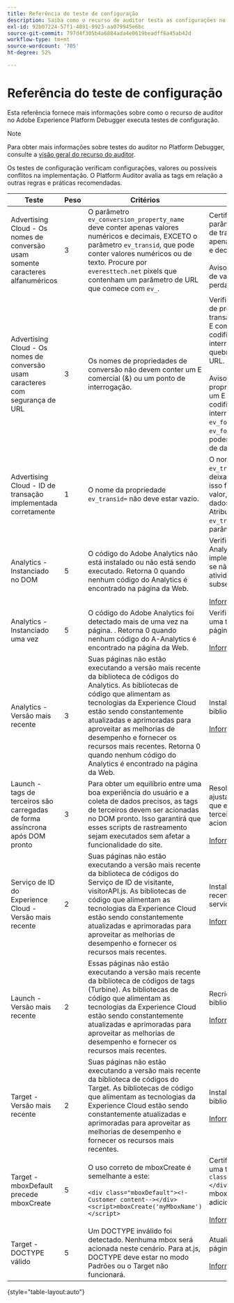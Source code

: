 ```yaml
---
title: Referência do teste de configuração
description: Saiba como o recurso de auditor testa as configurações no Adobe Experience Platform Debugger.
exl-id: 92b07224-57f1-4891-9923-aa079945e6bc
source-git-commit: 797d4f305b4a6884ada4e0619beadff6a45ab42d
workflow-type: tm+mt
source-wordcount: '705'
ht-degree: 52%

---
```


# Referência do teste de configuração

Esta referência fornece mais informações sobre como o recurso de auditor no Adobe Experience Platform Debugger executa testes de configuração.

>[!NOTE]
>
>Para obter mais informações sobre testes do auditor no Platform Debugger, consulte a [visão geral do recurso do auditor](./overview.md).

Os testes de configuração verificam configurações, valores ou possíveis conflitos na implementação. O Platform Auditor avalia as tags em relação a outras regras e práticas recomendadas.

| Teste | Peso | Critérios | Recomendação |
| --- | --- | --- | --- |
| Advertising Cloud - Os nomes de conversão usam somente caracteres alfanuméricos | 3 | O parâmetro `ev_conversion_property_name` deve conter apenas valores numéricos e decimais, EXCETO o parâmetro `ev_transid`, que pode conter valores numéricos ou de texto. Procure por `everesttech.net` pixels que contenham um parâmetro de URL que comece com `ev_`. | Certifique-se de que seus parâmetros de propriedade de transação contenham apenas valores numéricos e decimais.<br><br>Aviso: Qualquer outro tipo de valor pode causar perda de dados. |
| Advertising Cloud - Os nomes de conversão usam caracteres com segurança de URL | 3 | Os nomes de propriedades de conversão não devem conter um E comercial (&amp;) ou um ponto de interrogação. | Verifique se os parâmetros de propriedade de transação não contêm um E comercial (&amp;) não codificado ou um ponto de interrogação. Elas quebram o formato do URL.<br><br>Aviso: Parâmetros de propriedade que contêm um E comercial (&amp;) não codificado ou um ponto de interrogação (por exemplo: `ev_formComplete?=1` ou `ev_formComplete&Submit=1`), podem resultar em perda de dados. |
| Advertising Cloud - ID de transação implementada corretamente | 1 | O nome da propriedade `ev_transid=` não deve estar vazio. | O nome da propriedade `ev_transid=` não deve ser deixado sem um valor. Se isso for deixado sem um valor, pode haver perda de dados de transação. Atribua um valor a `ev_transid=` ou remova o parâmetro do pixel. |
| Analytics - Instanciado no DOM | 5 | O código do Adobe Analytics não está instalado ou não está sendo executado. Retorna 0 quando nenhum código do Analytics é encontrado na página da Web. | Verifique se a tag do Analytics está implementada na página e se não está bloqueada por atividades de script subsequentes.<br><br>[Informações adicionais](https://experienceleague.adobe.com/docs/analytics/implementation/home.html) |
| Analytics - Instanciado uma vez | 5 | O código do Adobe Analytics foi detectado mais de uma vez na página. . Retorna 0 quando nenhum código do A-Analytics é encontrado na página da Web. | Verifique se há apenas uma tag do Analytics na página.<br><br>[Informações adicionais](https://experienceleague.adobe.com/docs/analytics/implementation/home.html) |
| Analytics - Versão mais recente | 3 | Suas páginas não estão executando a versão mais recente da biblioteca de códigos do Analytics. As bibliotecas de código que alimentam as tecnologias da Experience Cloud estão sendo constantemente atualizadas e aprimoradas para aproveitar as melhorias de desempenho e fornecer os recursos mais recentes. Retorna 0 quando nenhum código do Analytics é encontrado na página da Web. | Instale a última versão da biblioteca Analytics.<br><br>[Informações adicionais](https://experienceleague.adobe.com/docs/analytics/implementation/appmeasurement-updates.html?lang=pt-BR) |
| Launch - tags de terceiros são carregadas de forma assíncrona após DOM pronto | 3 | Para obter um equilíbrio entre uma boa experiência do usuário e a coleta de dados precisos, as tags de terceiros devem ser acionadas no DOM pronto. Isso garantirá que esses scripts de rastreamento sejam executados sem afetar a funcionalidade do site. | Resolva esse problema ajustando todas as regras que executam pixels de terceiros para serem acionados no DOM Ready.<br><br>[Informações adicionais](../../tags/ui/managing-resources/rules.md) |
| Serviço de ID do Experience Cloud - Versão mais recente | 2 | Suas páginas não estão executando a versão mais recente da biblioteca de códigos do Serviço de ID de visitante, visitorAPI.js. As bibliotecas de código que alimentam as tecnologias da Experience Cloud estão sendo constantemente atualizadas e aprimoradas para aproveitar as melhorias de desempenho e fornecer os recursos mais recentes. | Instale a versão mais recente da biblioteca do serviço de ID de visitante.<br><br>[Informações adicionais](https://experienceleague.adobe.com/docs/id-service/using/id-service-api/library.html) |
| Launch - Versão mais recente | 2 | Essas páginas não estão executando a versão mais recente da biblioteca de códigos de tags (Turbine). As bibliotecas de código que alimentam as tecnologias da Experience Cloud estão sendo constantemente atualizadas e aprimoradas para aproveitar as melhorias de desempenho e fornecer os recursos mais recentes. | Recrie e publique a biblioteca de tags.<br><br>[Informações adicionais](../../tags/quick-start/quick-start.md) |
| Target - Versão mais recente | 2 | Suas páginas não estão executando a versão mais recente da biblioteca de códigos do Target. As bibliotecas de código que alimentam as tecnologias da Experience Cloud estão sendo constantemente atualizadas e aprimoradas para aproveitar as melhorias de desempenho e fornecer os recursos mais recentes. | Instale a última versão da biblioteca Target.<br><br>[Informações adicionais](https://developer.adobe.com/target/implement/client-side/) |
| Target - mboxDefault precede mboxCreate | 5 | O uso correto de mboxCreate é semelhante a este:<br><br> `<div class="mboxDefault"><!-Customer content--></div><script>mboxCreate('myMboxName')</script>` | Certifique-se de incluir uma tag `<div class="mboxDefault"></div>` antes de chamar mboxCreate(). O at.js não adicionará um para você.<br><br>[Informações adicionais](https://developer.adobe.com/target/implement/client-side/) |
| Target - DOCTYPE válido | 5 | Um DOCTYPE inválido foi detectado. Nenhuma mbox será acionada neste cenário.  Para at.js, DOCTYPE deve estar no modo Padrões ou o Target não funcionará. | Atualize o DOCTYPE na página.<br><br>[Informações adicionais](https://developer.adobe.com/target/implement/client-side/atjs/target-atjs-faq/) |

{style="table-layout:auto"}
